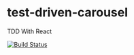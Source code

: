 # test-driven-carousel
TDD With React

[![Build Status](https://travis-ci.com/mcand/test-driven-carousel.svg?branch=master)](https://travis-ci.com/mcand/test-driven-carousel)
